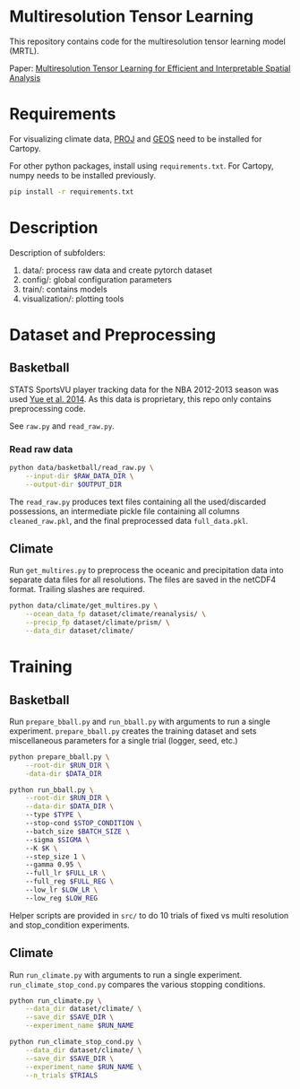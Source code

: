 # Multiresolution Tensor Learning

This repository contains code for the multiresolution tensor learning model (MRTL).

Paper: [Multiresolution Tensor Learning for Efficient and Interpretable Spatial Analysis](https://arxiv.org/abs/2002.05578)

# Requirements

For visualizing climate data, [PROJ](https://proj.org/) and [GEOS](https://trac.osgeo.org/geos/) need to be installed for Cartopy.

For other python packages, install using `requirements.txt`. For Cartopy, numpy needs to be installed previously.

```bash
pip install -r requirements.txt
```

# Description

Description of subfolders:

1. data/: process raw data and create pytorch dataset
2. config/: global configuration parameters
3. train/: contains models
4. visualization/: plotting tools

# Dataset and Preprocessing

## Basketball
STATS SportsVU player tracking data for the NBA 2012-2013 season was used [Yue et al. 2014](https://ieeexplore.ieee.org/document/7023384). As this data is proprietary, this repo only contains preprocessing code.

See `raw.py` and `read_raw.py`.

### Read raw data
```bash
python data/basketball/read_raw.py \
    --input-dir $RAW_DATA_DIR \
    --output-dir $OUTPUT_DIR
```
The `read_raw.py` produces text files containing all the used/discarded possessions, an intermediate pickle file containing all columns `cleaned_raw.pkl`, and the final preprocessed data `full_data.pkl`.

## Climate

Run `get_multires.py` to preprocess the oceanic and precipitation data into separate data files for all resolutions. The files are saved in the netCDF4 format. Trailing slashes are required.

```bash
python data/climate/get_multires.py \
    --ocean_data_fp dataset/climate/reanalysis/ \
    --precip_fp dataset/climate/prism/ \
    --data_dir dataset/climate/
```


# Training
## Basketball
Run `prepare_bball.py` and `run_bball.py` with arguments to run a single experiment. `prepare_bball.py` creates the training dataset and sets miscellaneous parameters for a single trial (logger, seed, etc.)
```bash
python prepare_bball.py \
    --root-dir $RUN_DIR \
    -data-dir $DATA_DIR

python run_bball.py \
    --root-dir $RUN_DIR \
    --data-dir $DATA_DIR \ 
    --type $TYPE \ 
    --stop-cond $STOP_CONDITION \ 
    --batch_size $BATCH_SIZE \ 
    --sigma $SIGMA \ 
    --K $K \ 
    --step_size 1 \ 
    --gamma 0.95 \ 
    --full_lr $FULL_LR \ 
    --full_reg $FULL_REG \ 
    --low_lr $LOW_LR \ 
    --low_reg $LOW_REG
```

Helper scripts are provided in `src/` to do 10 trials of fixed vs multi resolution and stop_condition experiments.
## Climate
Run `run_climate.py` with arguments to run a single experiment. `run_climate_stop_cond.py` compares the various stopping conditions.

```bash
python run_climate.py \
    --data_dir dataset/climate/ \
    --save_dir $SAVE_DIR \
    --experiment_name $RUN_NAME
```

```bash
python run_climate_stop_cond.py \
    --data_dir dataset/climate/ \
    --save_dir $SAVE_DIR \
    --experiment_name $RUN_NAME \
    --n_trials $TRIALS
```
